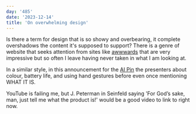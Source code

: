```yaml
---
day: '485'
date: '2023-12-14'
title: 'On overwhelming design'
---
```


Is there a term for design that is so showy and overbearing, it complete overshadows the content it's supposed to support? There is a genre of website that seeks attention from sites like [awwwards](https://www.awwwards.com/) that are very impressive but so often I leave having never taken in what I am looking at.

In a similar style, in this announcement for the [AI Pin](https://www.youtube.com/watch?v=th3vzKTE0O8) the presenters about colour, battery life, and using hand gestures before even once mentioning WHAT IT IS.

YouTube is failing me, but J. Peterman in Seinfeld saying 'For God’s sake, man, just tell me what the product is!' would be a good video to link to right now.

